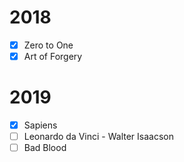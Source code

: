 # 2018
- [x] Zero to One
- [x] Art of Forgery

# 2019
- [x] Sapiens
- [ ] Leonardo da Vinci - Walter Isaacson
- [ ] Bad Blood
